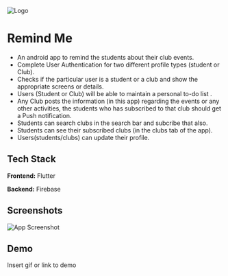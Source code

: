 
![Logo](https://github.com/chanshu19/remind_me/blob/main/assets/images/remind_me.jpg)

    
# Remind Me
- An android app to remind the students about their club events.
- Complete User Authentication for two different profile types (student or Club).
- Checks if the particular user is a student or a club and show the appropriate screens or details.
- Users (Student or Club) will be able to maintain a personal to-do list .
- Any Club posts the information (in this app) regarding the events or any other activities, the students who has subscribed to that club should get a Push notification.
- Students can search clubs in the search bar and subcribe that also.
- Students can see their subscribed clubs (in the clubs tab of the app).
- Users(students/clubs) can update their profile.





## Tech Stack

**Frontend:** Flutter

**Backend:** Firebase

  
## Screenshots

![App Screenshot](https://via.placeholder.com/468x300?text=App+Screenshot+Here)

  
## Demo

Insert gif or link to demo

  
